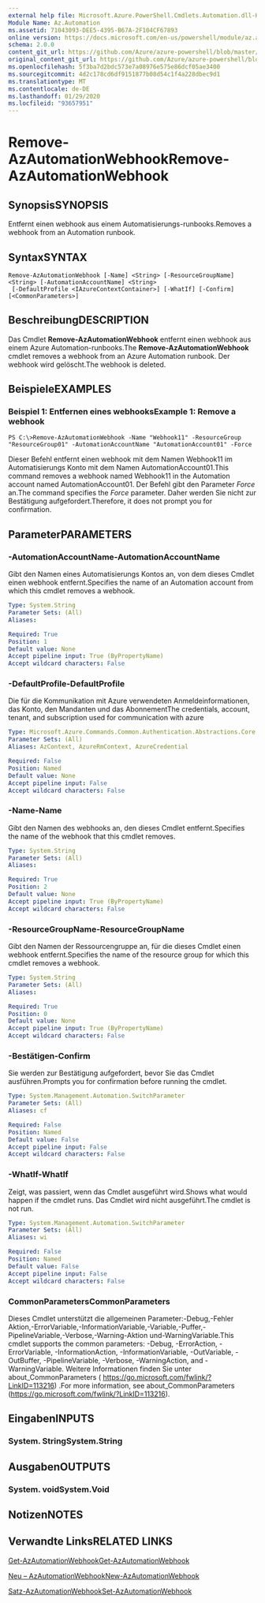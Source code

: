 ```yaml
---
external help file: Microsoft.Azure.PowerShell.Cmdlets.Automation.dll-Help.xml
Module Name: Az.Automation
ms.assetid: 71043093-DEE5-4395-B67A-2F104CF67893
online version: https://docs.microsoft.com/en-us/powershell/module/az.automation/remove-azautomationwebhook
schema: 2.0.0
content_git_url: https://github.com/Azure/azure-powershell/blob/master/src/Automation/Automation/help/Remove-AzAutomationWebhook.md
original_content_git_url: https://github.com/Azure/azure-powershell/blob/master/src/Automation/Automation/help/Remove-AzAutomationWebhook.md
ms.openlocfilehash: 5f3ba7d2bdc573e7a08976e575e86dcf05ae3400
ms.sourcegitcommit: 4d2c178cd6df9151877b08d54c1f4a228dbec9d1
ms.translationtype: MT
ms.contentlocale: de-DE
ms.lasthandoff: 01/29/2020
ms.locfileid: "93657951"
---
```

# <span data-ttu-id="5b1b1-101">Remove-AzAutomationWebhook</span><span class="sxs-lookup"><span data-stu-id="5b1b1-101">Remove-AzAutomationWebhook</span></span>

## <span data-ttu-id="5b1b1-102">Synopsis</span><span class="sxs-lookup"><span data-stu-id="5b1b1-102">SYNOPSIS</span></span>
<span data-ttu-id="5b1b1-103">Entfernt einen webhook aus einem Automatisierungs-runbooks.</span><span class="sxs-lookup"><span data-stu-id="5b1b1-103">Removes a webhook from an Automation runbook.</span></span>

## <span data-ttu-id="5b1b1-104">Syntax</span><span class="sxs-lookup"><span data-stu-id="5b1b1-104">SYNTAX</span></span>

```
Remove-AzAutomationWebhook [-Name] <String> [-ResourceGroupName] <String> [-AutomationAccountName] <String>
 [-DefaultProfile <IAzureContextContainer>] [-WhatIf] [-Confirm] [<CommonParameters>]
```

## <span data-ttu-id="5b1b1-105">Beschreibung</span><span class="sxs-lookup"><span data-stu-id="5b1b1-105">DESCRIPTION</span></span>
<span data-ttu-id="5b1b1-106">Das Cmdlet **Remove-AzAutomationWebhook** entfernt einen webhook aus einem Azure Automation-runbooks.</span><span class="sxs-lookup"><span data-stu-id="5b1b1-106">The **Remove-AzAutomationWebhook** cmdlet removes a webhook from an Azure Automation runbook.</span></span>
<span data-ttu-id="5b1b1-107">Der webhook wird gelöscht.</span><span class="sxs-lookup"><span data-stu-id="5b1b1-107">The webhook is deleted.</span></span>

## <span data-ttu-id="5b1b1-108">Beispiele</span><span class="sxs-lookup"><span data-stu-id="5b1b1-108">EXAMPLES</span></span>

### <span data-ttu-id="5b1b1-109">Beispiel 1: Entfernen eines webhooks</span><span class="sxs-lookup"><span data-stu-id="5b1b1-109">Example 1: Remove a webhook</span></span>
```
PS C:\>Remove-AzAutomationWebhook -Name "Webhook11" -ResourceGroup "ResourceGroup01" -AutomationAccountName "AutomationAccount01" -Force
```

<span data-ttu-id="5b1b1-110">Dieser Befehl entfernt einen webhook mit dem Namen Webhook11 im Automatisierungs Konto mit dem Namen AutomationAccount01.</span><span class="sxs-lookup"><span data-stu-id="5b1b1-110">This command removes a webhook named Webhook11 in the Automation account named AutomationAccount01.</span></span>
<span data-ttu-id="5b1b1-111">Der Befehl gibt den Parameter *Force* an.</span><span class="sxs-lookup"><span data-stu-id="5b1b1-111">The command specifies the *Force* parameter.</span></span>
<span data-ttu-id="5b1b1-112">Daher werden Sie nicht zur Bestätigung aufgefordert.</span><span class="sxs-lookup"><span data-stu-id="5b1b1-112">Therefore, it does not prompt you for confirmation.</span></span>

## <span data-ttu-id="5b1b1-113">Parameter</span><span class="sxs-lookup"><span data-stu-id="5b1b1-113">PARAMETERS</span></span>

### <span data-ttu-id="5b1b1-114">-AutomationAccountName</span><span class="sxs-lookup"><span data-stu-id="5b1b1-114">-AutomationAccountName</span></span>
<span data-ttu-id="5b1b1-115">Gibt den Namen eines Automatisierungs Kontos an, von dem dieses Cmdlet einen webhook entfernt.</span><span class="sxs-lookup"><span data-stu-id="5b1b1-115">Specifies the name of an Automation account from which this cmdlet removes a webhook.</span></span>

```yaml
Type: System.String
Parameter Sets: (All)
Aliases:

Required: True
Position: 1
Default value: None
Accept pipeline input: True (ByPropertyName)
Accept wildcard characters: False
```

### <span data-ttu-id="5b1b1-116">-DefaultProfile</span><span class="sxs-lookup"><span data-stu-id="5b1b1-116">-DefaultProfile</span></span>
<span data-ttu-id="5b1b1-117">Die für die Kommunikation mit Azure verwendeten Anmeldeinformationen, das Konto, den Mandanten und das Abonnement</span><span class="sxs-lookup"><span data-stu-id="5b1b1-117">The credentials, account, tenant, and subscription used for communication with azure</span></span>

```yaml
Type: Microsoft.Azure.Commands.Common.Authentication.Abstractions.Core.IAzureContextContainer
Parameter Sets: (All)
Aliases: AzContext, AzureRmContext, AzureCredential

Required: False
Position: Named
Default value: None
Accept pipeline input: False
Accept wildcard characters: False
```

### <span data-ttu-id="5b1b1-118">-Name</span><span class="sxs-lookup"><span data-stu-id="5b1b1-118">-Name</span></span>
<span data-ttu-id="5b1b1-119">Gibt den Namen des webhooks an, den dieses Cmdlet entfernt.</span><span class="sxs-lookup"><span data-stu-id="5b1b1-119">Specifies the name of the webhook that this cmdlet removes.</span></span>

```yaml
Type: System.String
Parameter Sets: (All)
Aliases:

Required: True
Position: 2
Default value: None
Accept pipeline input: True (ByPropertyName)
Accept wildcard characters: False
```

### <span data-ttu-id="5b1b1-120">-ResourceGroupName</span><span class="sxs-lookup"><span data-stu-id="5b1b1-120">-ResourceGroupName</span></span>
<span data-ttu-id="5b1b1-121">Gibt den Namen der Ressourcengruppe an, für die dieses Cmdlet einen webhook entfernt.</span><span class="sxs-lookup"><span data-stu-id="5b1b1-121">Specifies the name of the resource group for which this cmdlet removes a webhook.</span></span>

```yaml
Type: System.String
Parameter Sets: (All)
Aliases:

Required: True
Position: 0
Default value: None
Accept pipeline input: True (ByPropertyName)
Accept wildcard characters: False
```

### <span data-ttu-id="5b1b1-122">-Bestätigen</span><span class="sxs-lookup"><span data-stu-id="5b1b1-122">-Confirm</span></span>
<span data-ttu-id="5b1b1-123">Sie werden zur Bestätigung aufgefordert, bevor Sie das Cmdlet ausführen.</span><span class="sxs-lookup"><span data-stu-id="5b1b1-123">Prompts you for confirmation before running the cmdlet.</span></span>

```yaml
Type: System.Management.Automation.SwitchParameter
Parameter Sets: (All)
Aliases: cf

Required: False
Position: Named
Default value: False
Accept pipeline input: False
Accept wildcard characters: False
```

### <span data-ttu-id="5b1b1-124">-WhatIf</span><span class="sxs-lookup"><span data-stu-id="5b1b1-124">-WhatIf</span></span>
<span data-ttu-id="5b1b1-125">Zeigt, was passiert, wenn das Cmdlet ausgeführt wird.</span><span class="sxs-lookup"><span data-stu-id="5b1b1-125">Shows what would happen if the cmdlet runs.</span></span>
<span data-ttu-id="5b1b1-126">Das Cmdlet wird nicht ausgeführt.</span><span class="sxs-lookup"><span data-stu-id="5b1b1-126">The cmdlet is not run.</span></span>

```yaml
Type: System.Management.Automation.SwitchParameter
Parameter Sets: (All)
Aliases: wi

Required: False
Position: Named
Default value: False
Accept pipeline input: False
Accept wildcard characters: False
```

### <span data-ttu-id="5b1b1-127">CommonParameters</span><span class="sxs-lookup"><span data-stu-id="5b1b1-127">CommonParameters</span></span>
<span data-ttu-id="5b1b1-128">Dieses Cmdlet unterstützt die allgemeinen Parameter:-Debug,-Fehler Aktion,-ErrorVariable,-InformationVariable,-Variable,-Puffer,-PipelineVariable,-Verbose,-Warning-Aktion und-WarningVariable.</span><span class="sxs-lookup"><span data-stu-id="5b1b1-128">This cmdlet supports the common parameters: -Debug, -ErrorAction, -ErrorVariable, -InformationAction, -InformationVariable, -OutVariable, -OutBuffer, -PipelineVariable, -Verbose, -WarningAction, and -WarningVariable.</span></span> <span data-ttu-id="5b1b1-129">Weitere Informationen finden Sie unter about_CommonParameters ( https://go.microsoft.com/fwlink/?LinkID=113216) .</span><span class="sxs-lookup"><span data-stu-id="5b1b1-129">For more information, see about_CommonParameters (https://go.microsoft.com/fwlink/?LinkID=113216).</span></span>

## <span data-ttu-id="5b1b1-130">Eingaben</span><span class="sxs-lookup"><span data-stu-id="5b1b1-130">INPUTS</span></span>

### <span data-ttu-id="5b1b1-131">System. String</span><span class="sxs-lookup"><span data-stu-id="5b1b1-131">System.String</span></span>

## <span data-ttu-id="5b1b1-132">Ausgaben</span><span class="sxs-lookup"><span data-stu-id="5b1b1-132">OUTPUTS</span></span>

### <span data-ttu-id="5b1b1-133">System. void</span><span class="sxs-lookup"><span data-stu-id="5b1b1-133">System.Void</span></span>

## <span data-ttu-id="5b1b1-134">Notizen</span><span class="sxs-lookup"><span data-stu-id="5b1b1-134">NOTES</span></span>

## <span data-ttu-id="5b1b1-135">Verwandte Links</span><span class="sxs-lookup"><span data-stu-id="5b1b1-135">RELATED LINKS</span></span>

[<span data-ttu-id="5b1b1-136">Get-AzAutomationWebhook</span><span class="sxs-lookup"><span data-stu-id="5b1b1-136">Get-AzAutomationWebhook</span></span>](./Get-AzAutomationWebhook.md)

[<span data-ttu-id="5b1b1-137">Neu – AzAutomationWebhook</span><span class="sxs-lookup"><span data-stu-id="5b1b1-137">New-AzAutomationWebhook</span></span>](./New-AzAutomationWebhook.md)

[<span data-ttu-id="5b1b1-138">Satz-AzAutomationWebhook</span><span class="sxs-lookup"><span data-stu-id="5b1b1-138">Set-AzAutomationWebhook</span></span>](./Set-AzAutomationWebhook.md)


